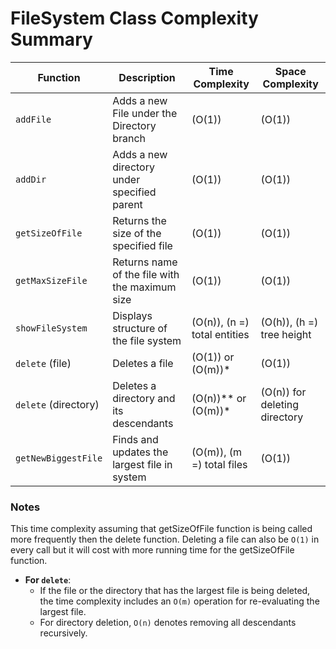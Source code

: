# FileSystem Class Complexity Summary

| Function              | Description                                   | Time Complexity                    | Space Complexity                 |
|-----------------------|-----------------------------------------------|------------------------------------|----------------------------------|
| `addFile`             | Adds a new File under the Directory branch    | \(O(1)\)                           | \(O(1)\)                         |
| `addDir`              | Adds a new directory under specified parent   | \(O(1)\)                           | \(O(1)\)                         |
| `getSizeOfFile`       | Returns the size of the specified file        | \(O(1)\)                           | \(O(1)\)                         |
| `getMaxSizeFile`      | Returns name of the file with the maximum size| \(O(1)\)                           | \(O(1)\)                         |
| `showFileSystem`      | Displays structure of the file system         | \(O(n)\), \(n =\) total entities   | \(O(h)\), \(h =\) tree height    |
| `delete` (file)       | Deletes a file                                | \(O(1)\) or \(O(m)\)*              | \(O(1)\)                         |
| `delete` (directory)  | Deletes a directory and its descendants       | \(O(n)\)** or \(O(m)\)*            | \(O(n)\) for deleting directory  |
| `getNewBiggestFile`   | Finds and updates the largest file in system  | \(O(m)\), \(m =\) total files      | \(O(1)\)                         |

### Notes

This time complexity assuming that getSizeOfFile function is being called more frequently then the delete function.
Deleting a file can also be `O(1)` in every call but it will cost with more running time for the getSizeOfFile function.

- **For `delete`**:
    - If the file or the directory that has the largest file is being deleted, the time complexity includes an `O(m)` operation for re-evaluating the largest file.
    - For directory deletion, `O(n)` denotes removing all descendants recursively.
  
